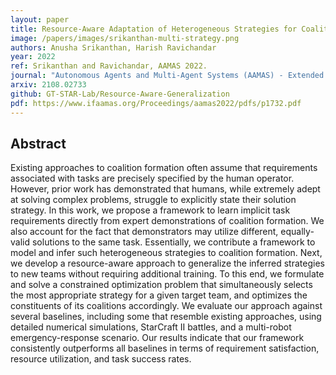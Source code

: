 ```yaml
---
layout: paper
title: Resource-Aware Adaptation of Heterogeneous Strategies for Coalition Formation
image: /papers/images/srikanthan-multi-strategy.png
authors: Anusha Srikanthan, Harish Ravichandar
year: 2022
ref: Srikanthan and Ravichandar, AAMAS 2022.
journal: "Autonomous Agents and Multi-Agent Systems (AAMAS) - Extended Abstract"
arxiv: 2108.02733
github: GT-STAR-Lab/Resource-Aware-Generalization
pdf: https://www.ifaamas.org/Proceedings/aamas2022/pdfs/p1732.pdf
---
```


## Abstract

Existing approaches to coalition formation often assume that requirements associated with tasks are precisely specified by the human operator. However, prior work has demonstrated that humans, while extremely adept at solving complex problems, struggle to explicitly state their solution strategy. In this work, we propose a framework to learn implicit task requirements directly from expert demonstrations of coalition formation. We also account for the fact that demonstrators may utilize different, equally-valid solutions to the same task. Essentially, we contribute a framework to model and infer such heterogeneous strategies to coalition formation. Next, we develop a resource-aware approach to generalize the inferred strategies to new teams without requiring additional training. To this end, we formulate and solve a constrained optimization problem that simultaneously selects the most appropriate strategy for a given target team, and optimizes the constituents of its coalitions accordingly. We evaluate our approach against several baselines, including some that resemble existing approaches, using detailed numerical simulations, StarCraft II battles, and a multi-robot emergency-response scenario. Our results indicate that our framework consistently outperforms all baselines in terms of requirement satisfaction, resource utilization, and task success rates.
